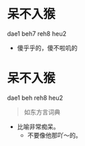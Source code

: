 # 呆不入猴
dae1 beh7 reh8 heu2
- 傻乎乎的，傻不啦叽的

# 呆不入猴
dae1 beh reh8 heu2
> 如东方言词典
- 比喻非常痴呆。
  - 不要像他那吖～的。
